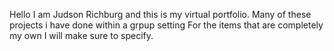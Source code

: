 Hello
    I am Judson Richburg and this is my virtual portfolio.
    Many of these projects i have done within a grpup setting
    For the items that are completely my own I will make sure to specify.

<!---
judson-r/judson-r is a ✨ special ✨ repository because its `README.md` (this file) appears on your GitHub profile.
You can click the Preview link to take a look at your changes.
--->
